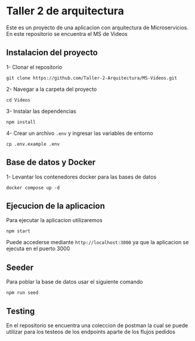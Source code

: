 # Taller 2 de arquitectura

Este es un proyecto de una aplicacion con arquitectura de Microservicios. En este repositorio se encuentra el MS de Videos

## Instalacion del proyecto

1- Clonar el repositorio

```
git clone https://github.com/Taller-2-Arquitectura/MS-Videos.git
```

2- Navegar a la carpeta del proyecto

```
cd Videos
```

3- Instalar las dependencias

```
npm install
```

4- Crear un archivo `.env` y ingresar las variables de entorno

```
cp .env.example .env
```

## Base de datos y Docker

1- Levantar los contenedores docker para las bases de datos

```
docker compose up -d
```

## Ejecucion de la aplicacion

Para ejecutar la aplicacion utilizaremos

```
npm start
```

Puede accederse mediante `http://localhost:3000` ya que la aplicacion se ejecuta en el puerto 3000

## Seeder

Para poblar la base de datos usar el siguiente comando

```
npm run seed
```

## Testing

En el repositorio se encuentra una coleccion de postman la cual se puede utilizar para los testeos de los endpoints aparte de los flujos pedidos
